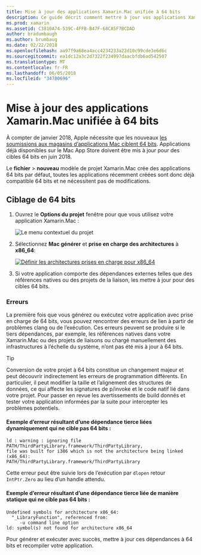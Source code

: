 ```yaml
---
title: Mise à jour des applications Xamarin.Mac unifiée à 64 bits
description: Ce guide décrit comment mettre à jour vos applications Xamarin.Mac pour des cibles 64 bits. Il fournit également des exemples de types d’erreurs qui peuvent être rencontrés lorsque vous apportez cette modification.
ms.prod: xamarin
ms.assetid: C3810A74-539C-4FFB-B47F-68CA5F7BCDAD
author: bradumbaugh
ms.author: brumbaug
ms.date: 02/22/2018
ms.openlocfilehash: aa97f9a68ea4acc4234233a22d10c99cde3e6d6c
ms.sourcegitcommit: ea1dc12a3c2d7322f234997daacbfdb6ad542507
ms.translationtype: MT
ms.contentlocale: fr-FR
ms.lasthandoff: 06/05/2018
ms.locfileid: "34780696"
---
```

# <a name="updating-xamarinmac-unified-applications-to-64-bit"></a>Mise à jour des applications Xamarin.Mac unifiée à 64 bits

À compter de janvier 2018, Apple nécessite que les nouveaux [les soumissions aux magasins d’applications Mac ciblent 64 bits](https://developer.apple.com/news/?id=06282017a). Applications déjà disponibles sur le Mac App Store doivent être mis à jour pour des cibles 64 bits en juin 2018.

Le **fichier** > **nouveau** modèle de projet Xamarin.Mac crée des applications 64 bits par défaut, toutes les applications récemment créées sont donc déjà compatible 64 bits et ne nécessitent pas de modifications.

## <a name="targeting-64-bit"></a>Ciblage de 64 bits

1. Ouvrez le **Options du projet** fenêtre pour que vous utilisez votre application Xamarin.Mac :

   ![Le menu contextuel du projet](mac-64-bit-images/1-contextual_menu-vsmac.png "le menu contextuel du projet")

2. Sélectionnez **Mac générer** et **prise en charge des architectures** à **x86\_64**:

   [![Définir les architectures prises en charge pour x86_64](mac-64-bit-images/2-project_options-vsmac.png "x86_64 affectant les architectures prises en charge")](mac-64-bit-images/2-project_options-vsmac-large.png#lightbox)

3. Si votre application comporte des dépendances externes telles que des références natives ou des projets de la liaison, les mettre à jour pour des cibles 64 bits.

### <a name="errors"></a>Erreurs

La première fois que vous générez ou exécutez votre application avec prise en charge de 64 bits, vous pouvez rencontrer des erreurs de lien à partir de problèmes clang ou de l’exécution. Ces erreurs peuvent se produire si le tiers dépendances, par exemple, les références natives dans votre Xamarin.Mac ou des projets de liaisons ou chargé manuellement des infrastructures à l’échelle du système, n’ont pas été mis à jour à 64 bits.

> [!TIP]
> Conversion de votre projet à 64 bits constitue un changement majeur et peut découvrir indirectement les erreurs de programmation différents. En particulier, il peut modifier la taille et l’alignement des structures de données, ce qui affecte les signatures de p/invoke et le code natif lié dans votre projet. Pour passer en revue les avertissements de build donnés et tester votre application informées par la suite pour intercepter les problèmes potentiels.

#### <a name="example-error-resulting-from-a-dynamically-linked-third-party-dependency-that-does-not-target-64-bit"></a>Exemple d’erreur résultant d’une dépendance tierce liées dynamiquement qui ne cible pas 64 bits :

```console
ld : warning : ignoring file PATH/ThirdPartyLibrary.framework/ThirdPartyLibrary, 
file was built for i386 which is not the architecture being linked (x86_64): 
PATH/ThirdPartyLibrary.framework/ThirdPartyLibrary 
```

Cette erreur peut être suivie lors de l’exécution par `dlopen` retour `IntPtr.Zero` au lieu d’un handle attendu.

#### <a name="example-error-resulting-from-a-statically-linked-third-party-dependency-that-does-not-target-64-bit"></a>Exemple d’erreur résultant d’une dépendance tierce liée de manière statique qui ne cible pas 64 bits :

```console
Undefined symbols for architecture x86_64:
  "_LibraryFunction", referenced from:
     -u command line option
ld: symbol(s) not found for architecture x86_64 
```

Pour générer et exécuter avec succès, mettre à jour ces dépendances à 64 bits et recompiler votre application.

